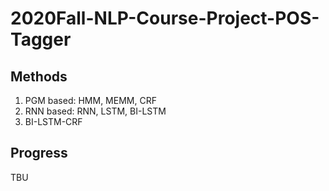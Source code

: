 # 2020Fall-NLP-Course-Project-POS-Tagger
## Methods
1. PGM based: HMM, MEMM, CRF
2. RNN based: RNN, LSTM, BI-LSTM
3. BI-LSTM-CRF

## Progress
TBU
